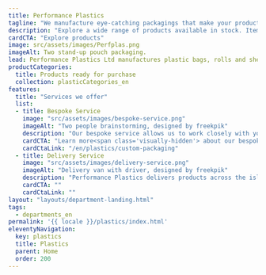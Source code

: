 ```yaml
---
title: Performance Plastics
tagline: "We manufacture eye-catching packagings that make your products stand out."
description: "Explore a wide range of products available in stock. Items such as biodegradable plastic bags, garbage bags and bubble wrap are ready for purchase. We can also produce custom-made packaging solutions that meet your specifications. We assist you from idea to finished product."
cardCTA: "Explore products"
image: src/assets/images/Perfplas.png
imageAlt: Two stand-up pouch packaging.
lead: Performance Plastics Ltd manufactures plastic bags, rolls and sheeting for a wide variety of applications, including packaging, 100% biodegradable plastic bags and garbage bags. Browse through our products which we keep in stock, readily available for purchase or contact us to create your own custom-made product through our bespoke service.
productCategories:
  title: Products ready for purchase
  collection: plasticCategories_en
features:
  title: "Services we offer"
  list:
  - title: Bespoke Service
    image: "src/assets/images/bespoke-service.png"
    imageAlt: "Two people brainstorming, designed by freekpik"
    description: "Our bespoke service allows us to work closely with you and design custom-made plastic bags or packaging solutions that meet your needs and show off the individuality of your product's brand."
    cardCTA: "Learn more<span class='visually-hidden'> about our bespoke services.</span>"
    cardCtaLink: "/en/plastics/custom-packaging"
  - title: Delivery Service
    image: "src/assets/images/delivery-service.png"
    imageAlt: "Delivery van with driver, designed by freekpik"
    description: "Performance Plastics delivers products across the island to both individuals and businesses. We offer free delivery on minimum order quantity."
    cardCTA: ""
    cardCtaLink: ""
layout: "layouts/department-landing.html"
tags:
  - departments_en
permalink: '{{ locale }}/plastics/index.html'
eleventyNavigation:
  key: plastics
  title: Plastics
  parent: Home
  order: 200
---
```

